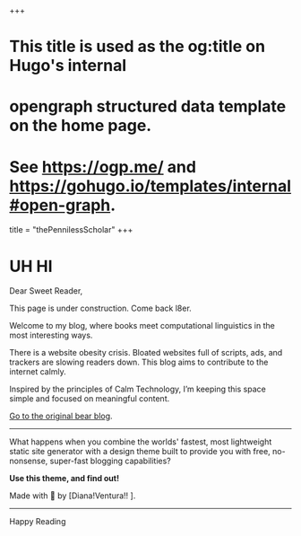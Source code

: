 +++
# This title is used as the og:title on Hugo's internal
# opengraph structured data template on the home page.
# See https://ogp.me/ and https://gohugo.io/templates/internal#open-graph.
title = "thePennilessScholar"
+++

# UH HI

Dear Sweet Reader, 

This page is under construction. Come back l8er. 

Welcome to my blog, where books meet computational linguistics in the most interesting ways.

There is a website obesity crisis. Bloated websites full of scripts, ads, and trackers are slowing readers down. This blog aims to contribute to the internet calmly. 

Inspired by the principles of Calm Technology, I’m keeping this space simple and focused on meaningful content.

[Go to the original bear blog](https://bearblog.dev/).

---

What happens when you combine the worlds' fastest, most lightweight static site generator with a design theme built to provide you with free, no-nonsense, super-fast blogging capabilities?

**Use this theme, and find out!**

Made with 💟 by [Diana!Ventura!! ].

---

Happy Reading 
